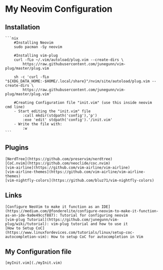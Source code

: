 # My Neovim Configuration 

## Installation

    ```nix
        #Installing Neovim 
        sudo pacman -Sy neovim 

        #Installing vim-plug
        curl -fLo ~/.vim/autoload/plug.vim --create-dirs \
            https://raw.githubusercontent.com/junegunn/vim-plug/master/plug.vim

        sh -c 'curl -fLo "${XDG_DATA_HOME:-$HOME/.local/share}"/nvim/site/autoload/plug.vim --create-dirs \
            https://raw.githubusercontent.com/junegunn/vim-plug/master/plug.vim'

        #Creating Configuration file "init.vim" (use this inside neovim cmd line)
        - Start editing the "init.vim" file
            :call mkdir(stdpath('config'),'p')
            :exe 'edit' stdpath('config').'/init.vim'
        - Write the file with:
            :w
    ```
## Plugins 
    [NerdTree](https://github.com/preservim/nerdtree)
    [CoC.nvim](https://github.com/neoclide/coc.nvim)
    [vim-airline](https://github.com/vim-airline/vim-airline)
    [vim-airline-themes](https://github.com/vim-airline/vim-airline-themes)
    [vim-nightfly-colors](https://github.com/bluz71/vim-nightfly-colors)

## Links
    [Configure NeoVim to make it function as an IDE](https://medium.com/@fonderelite/configure-neovim-to-make-it-function-as-an-ide-9a0e49ccf887): Tutorial for configuring neovim
    [vim-plug Tutorial](https://github.com/junegunn/vim-plug/wiki/tutorial): vim-plug tutorial and how to use it
    [How to Setup CoC](https://www.linuxfordevices.com/tutorials/linux/setup-coc-autocompletion-vim): How to setup CoC for autocompletion in Vim

## My Configuration file
    [myInit.vim](./myInit.vim)
